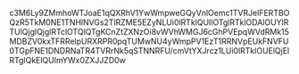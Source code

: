 c3M6Ly9ZMmhoWTJoaE1qQXRhV1YwWmpweGQyVnlOemc1TVRJelFERTBOQzR5TkM0NE1TNHlNVGs2TlRZME5EZyNLUi0lRTklQUIlOTglRTklODAlOUYlRTUlQjglQjglRTclOTQlQTgKCnZtZXNzOi8vWVhWMGJ6cGhPVEpqWVdRMk15MDBZV0kxTFRRelpURXRPR0pqTUMwNU4yWmpPV1EzT1RRNVpEUkFNVFU0TGpFNE1DNDRNaTR4TVRrNk5qSTNNRFU/cmVtYXJrcz1LUi0lRTklOUElQjElRTglQkElQUImYWx0ZXJJZD0w
